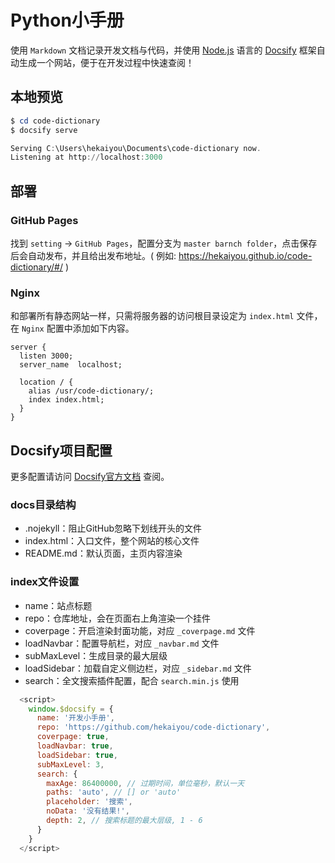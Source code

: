 # Python小手册

使用 `Markdown` 文档记录开发文档与代码，并使用 [Node.js](https://nodejs.org/zh-cn/) 语言的 [Docsify](https://docsify.js.org/#/zh-cn/) 框架自动生成一个网站，便于在开发过程中快速查阅！

## 本地预览

```powershell
$ cd code-dictionary
$ docsify serve

Serving C:\Users\hekaiyou\Documents\code-dictionary now.
Listening at http://localhost:3000
```

## 部署

### GitHub Pages

找到 `setting` -> `GitHub Pages`，配置分支为 `master barnch folder`，点击保存后会自动发布，并且给出发布地址。( 例如: https://hekaiyou.github.io/code-dictionary/#/ )

### Nginx

和部署所有静态网站一样，只需将服务器的访问根目录设定为 `index.html` 文件，在 `Nginx` 配置中添加如下内容。

```nginx
server {
  listen 3000;
  server_name  localhost;

  location / {
    alias /usr/code-dictionary/;
    index index.html;
  }
}
```

## Docsify项目配置

更多配置请访问 [Docsify官方文档](https://docsify.js.org/#/zh-cn/configuration) 查阅。

### docs目录结构

- .nojekyll：阻止GitHub忽略下划线开头的文件
- index.html：入口文件，整个网站的核心文件
- README.md：默认页面，主页内容渲染

### index文件设置

- name：站点标题
- repo：仓库地址，会在页面右上角渲染一个挂件
- coverpage：开启渲染封面功能，对应 `_coverpage.md` 文件
- loadNavbar：配置导航栏，对应 `_navbar.md` 文件
- subMaxLevel：生成目录的最大层级
- loadSidebar：加载自定义侧边栏，对应 `_sidebar.md` 文件
- search：全文搜索插件配置，配合 `search.min.js` 使用

```javascript
  <script>
    window.$docsify = {
      name: '开发小手册',
      repo: 'https://github.com/hekaiyou/code-dictionary',
      coverpage: true,
      loadNavbar: true,
      loadSidebar: true,
      subMaxLevel: 3,
      search: {
        maxAge: 86400000, // 过期时间，单位毫秒，默认一天
        paths: 'auto', // [] or 'auto'
        placeholder: '搜索',
        noData: '没有结果!',
        depth: 2, // 搜索标题的最大层级, 1 - 6
      }
    }
  </script>
```
